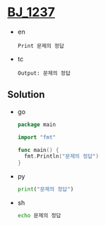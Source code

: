 # [BJ_1237](https://acmicpc.net/problem/1237)

* en

  ```en
  Print 문제의 정답
  ```

* tc

  ```tc
  Output: 문제의 정답
  ```

## Solution

* go

  ```go
  package main

  import "fmt"

  func main() {
    fmt.Println("문제의 정답")
  }
  ```

* py

  ```py
  print("문제의 정답")
  ```

* sh

  ```sh
  echo 문제의 정답
  ```

